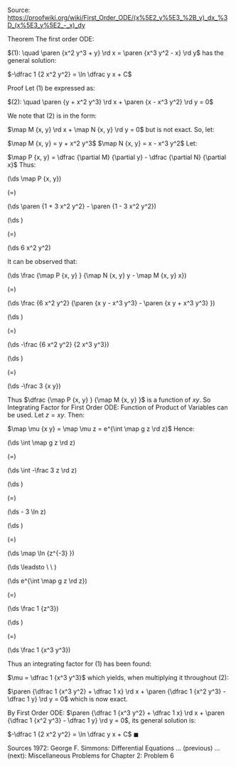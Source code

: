 # 

Source: https://proofwiki.org/wiki/First_Order_ODE/(x%5E2_y%5E3_%2B_y)_dx_%3D_(x%5E3_y%5E2_-_x)_dy

Theorem
The first order ODE:

$(1): \quad \paren {x^2 y^3 + y} \rd x = \paren {x^3 y^2 - x} \rd y$
has the general solution:

$-\dfrac 1 {2 x^2 y^2} = \ln \dfrac y x + C$


Proof
Let $(1)$ be expressed as:

$(2): \quad \paren {y + x^2 y^3} \rd x + \paren {x - x^3 y^2} \rd y = 0$

We note that $(2)$ is in the form:

$\map M {x, y} \rd x + \map N {x, y} \rd y = 0$
but is not exact.
So, let:

$\map M {x, y} = y + x^2 y^3$
$\map N {x, y} = x - x^3 y^2$
Let:

$\map P {x, y} = \dfrac {\partial M} {\partial y} - \dfrac {\partial N} {\partial x}$
Thus:














\(\ds \map P {x, y}\)

\(=\)







\(\ds \paren {1 + 3 x^2 y^2} - \paren {1 - 3 x^2 y^2}\)




















\(\ds \)

\(=\)







\(\ds 6 x^2 y^2\)










It can be observed that:














\(\ds \frac {\map P {x, y} } {\map N {x, y} y - \map M {x, y} x}\)

\(=\)







\(\ds \frac {6 x^2 y^2} {\paren {x y - x^3 y^3} - \paren {x y + x^3 y^3} }\)




















\(\ds \)

\(=\)







\(\ds -\frac {6 x^2 y^2} {2 x^3 y^3}\)




















\(\ds \)

\(=\)







\(\ds -\frac 3 {x y}\)









Thus $\dfrac {\map P {x, y} } {\map M {x, y} }$ is a function of $x y$.
So Integrating Factor for First Order ODE: Function of Product of Variables can be used.
Let $z = x y$.
Then:

$\map \mu {x y} = \map \mu z = e^{\int \map g z \rd z}$
Hence:














\(\ds \int \map g z \rd z\)

\(=\)







\(\ds \int -\frac 3 z \rd z\)




















\(\ds \)

\(=\)







\(\ds - 3 \ln z\)




















\(\ds \)

\(=\)







\(\ds \map \ln {z^{-3} }\)














\(\ds \leadsto \ \ \)





\(\ds e^{\int \map g z \rd z}\)

\(=\)







\(\ds \frac 1 {z^3}\)




















\(\ds \)

\(=\)







\(\ds \frac 1 {x^3 y^3}\)









Thus an integrating factor for $(1)$ has been found:

$\mu = \dfrac 1 {x^3 y^3}$
which yields, when multiplying it throughout $(2)$:

$\paren {\dfrac 1 {x^3 y^2} + \dfrac 1 x} \rd x + \paren {\dfrac 1 {x^2 y^3} - \dfrac 1 y} \rd y = 0$
which is now exact.

By First Order ODE: $\paren {\dfrac 1 {x^3 y^2} + \dfrac 1 x} \rd x + \paren {\dfrac 1 {x^2 y^3} - \dfrac 1 y} \rd y = 0$, its general solution is:

$-\dfrac 1 {2 x^2 y^2} = \ln \dfrac y x + C$
$\blacksquare$


Sources
1972: George F. Simmons: Differential Equations ... (previous) ... (next): Miscellaneous Problems for Chapter $2$: Problem $6$




